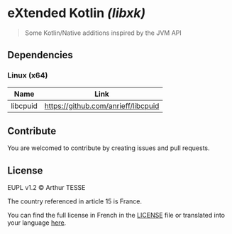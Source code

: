 eXtended Kotlin _(libxk)_
=========================

> Some Kotlin/Native additions inspired by the JVM API

Dependencies
------------

### Linux (x64)

| Name     | Link                                |
|----------|-------------------------------------|
| libcpuid | https://github.com/anrieff/libcpuid |

Contribute
----------

You are welcomed to contribute by creating issues and pull requests.

License
-------

EUPL v1.2 © Arthur TESSE

The country referenced in article 15 is France.

You can find the full license in French in the [LICENSE](LICENSE) file or translated into your language
[here][eupl-list].

[eupl-list]: https://joinup.ec.europa.eu/collection/eupl/eupl-text-11-12
